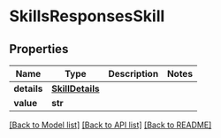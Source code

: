 # SkillsResponsesSkill


## Properties
Name | Type | Description | Notes
------------ | ------------- | ------------- | -------------
**details** | [**SkillDetails**](SkillDetails.md) |  | 
**value** | **str** |  | 

[[Back to Model list]](../README.md#documentation-for-models) [[Back to API list]](../README.md#documentation-for-api-endpoints) [[Back to README]](../README.md)


